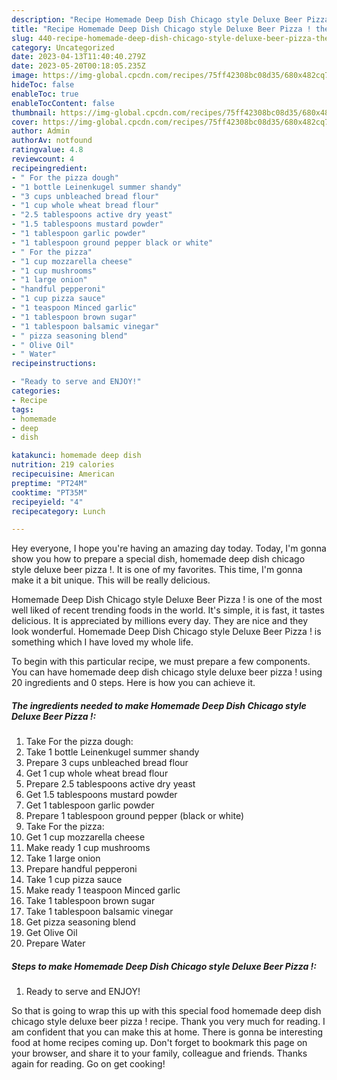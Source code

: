 ```yaml
---
description: "Recipe Homemade Deep Dish Chicago style Deluxe Beer Pizza ! the Very Delicious"
title: "Recipe Homemade Deep Dish Chicago style Deluxe Beer Pizza ! the Very Delicious"
slug: 440-recipe-homemade-deep-dish-chicago-style-deluxe-beer-pizza-the-very-delicious
category: Uncategorized
date: 2023-04-13T11:40:40.279Z
date: 2023-05-20T00:18:05.235Z
image: https://img-global.cpcdn.com/recipes/75ff42308bc08d35/680x482cq70/homemade-deep-dish-chicago-style-deluxe-beer-pizza-recipe-main-photo.jpg
hideToc: false
enableToc: true
enableTocContent: false
thumbnail: https://img-global.cpcdn.com/recipes/75ff42308bc08d35/680x482cq70/homemade-deep-dish-chicago-style-deluxe-beer-pizza-recipe-main-photo.jpg
cover: https://img-global.cpcdn.com/recipes/75ff42308bc08d35/680x482cq70/homemade-deep-dish-chicago-style-deluxe-beer-pizza-recipe-main-photo.jpg
author: Admin
authorAv: notfound
ratingvalue: 4.8
reviewcount: 4
recipeingredient:
- " For the pizza dough"
- "1 bottle Leinenkugel summer shandy"
- "3 cups unbleached bread flour"
- "1 cup whole wheat bread flour"
- "2.5 tablespoons active dry yeast"
- "1.5 tablespoons mustard powder"
- "1 tablespoon garlic powder"
- "1 tablespoon ground pepper black or white"
- " For the pizza"
- "1 cup mozzarella cheese"
- "1 cup mushrooms"
- "1 large onion"
- "handful pepperoni"
- "1 cup pizza sauce"
- "1 teaspoon Minced garlic"
- "1 tablespoon brown sugar"
- "1 tablespoon balsamic vinegar"
- " pizza seasoning blend"
- " Olive Oil"
- " Water"
recipeinstructions:

- "Ready to serve and ENJOY!"
categories:
- Recipe
tags:
- homemade
- deep
- dish

katakunci: homemade deep dish 
nutrition: 219 calories
recipecuisine: American
preptime: "PT24M"
cooktime: "PT35M"
recipeyield: "4"
recipecategory: Lunch

---
```



Hey everyone, I hope you're having an amazing day today. Today, I'm gonna show you how to prepare a special dish, homemade deep dish chicago style deluxe beer pizza !. It is one of my favorites. This time, I'm gonna make it a bit unique. This will be really delicious.



Homemade Deep Dish Chicago style Deluxe Beer Pizza ! is one of the most well liked of recent trending foods in the world. It's simple, it is fast, it tastes delicious. It is appreciated by millions every day. They are nice and they look wonderful. Homemade Deep Dish Chicago style Deluxe Beer Pizza ! is something which I have loved my whole life.


To begin with this particular recipe, we must prepare a few components. You can have homemade deep dish chicago style deluxe beer pizza ! using 20 ingredients and 0 steps. Here is how you can achieve it.

<!--inarticleads1-->

##### The ingredients needed to make Homemade Deep Dish Chicago style Deluxe Beer Pizza !:

1. Take  For the pizza dough:
1. Take 1 bottle Leinenkugel summer shandy
1. Prepare 3 cups unbleached bread flour
1. Get 1 cup whole wheat bread flour
1. Prepare 2.5 tablespoons active dry yeast
1. Get 1.5 tablespoons mustard powder
1. Get 1 tablespoon garlic powder
1. Prepare 1 tablespoon ground pepper (black or white)
1. Take  For the pizza:
1. Get 1 cup mozzarella cheese
1. Make ready 1 cup mushrooms
1. Take 1 large onion
1. Prepare handful pepperoni
1. Take 1 cup pizza sauce
1. Make ready 1 teaspoon Minced garlic
1. Take 1 tablespoon brown sugar
1. Take 1 tablespoon balsamic vinegar
1. Get  pizza seasoning blend
1. Get  Olive Oil
1. Prepare  Water




<!--inarticleads2-->

##### Steps to make Homemade Deep Dish Chicago style Deluxe Beer Pizza !:


1. Ready to serve and ENJOY!



So that is going to wrap this up with this special food homemade deep dish chicago style deluxe beer pizza ! recipe. Thank you very much for reading. I am confident that you can make this at home. There is gonna be interesting food at home recipes coming up. Don't forget to bookmark this page on your browser, and share it to your family, colleague and friends. Thanks again for reading. Go on get cooking!
